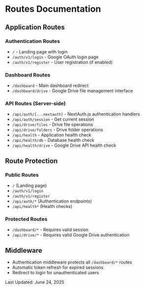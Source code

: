 # Routes Documentation

## Application Routes

### Authentication Routes

- `/` - Landing page with login
- `/auth/v1/login` - Google OAuth login page
- `/auth/v1/register` - User registration (if enabled)

### Dashboard Routes

- `/dashboard` - Main dashboard redirect
- `/dashboard/drive` - Google Drive file management interface

### API Routes (Server-side)

- `/api/auth/[...nextauth]` - NextAuth.js authentication handlers
- `/api/auth/session` - Get current session
- `/api/drive/files` - Drive file operations
- `/api/drive/folders` - Drive folder operations
- `/api/health` - Application health check
- `/api/health/db` - Database health check
- `/api/health/drive` - Google Drive API health check

## Route Protection

### Public Routes

- `/` (Landing page)
- `/auth/v1/login`
- `/auth/v1/register`
- `/api/auth/*` (Authentication endpoints)
- `/api/health*` (Health checks)

### Protected Routes

- `/dashboard/*` - Requires valid session
- `/api/drive/*` - Requires valid Google Drive authentication

## Middleware

- Authentication middleware protects all `/dashboard/*` routes
- Automatic token refresh for expired sessions
- Redirect to login for unauthenticated users

Last Updated: June 24, 2025
